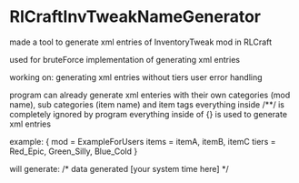 # RlCraftInvTweakNameGenerator
made a tool to generate xml entries of InventoryTweak mod in RLCraft

used for bruteForce implementation of generating xml entries

working on:
generating xml entries without tiers
user error handling


program can already generate xml enteries with their own categories (mod name), sub categories (item name) and item tags
everything inside /**/ is completely ignored by program
everything inside of {} is used to generate xml entries

example:
{
mod = ExampleForUsers
items = itemA, itemB, itemC
tiers = Red_Epic, Green_Silly, Blue_Cold
}

will generate:
/* data generated [your system time here]
<ExampleForUsers>
	<itemA>
		<itemARedEpicEFU id="exampleforusers:itema_red_epic"/>
		<itemAGreenSillyEFU id="exampleforusers:itema_green_silly"/>
		<itemABlueColdEFU id="exampleforusers:itema_blue_cold"/>
	</itemA>
	<itemB>
		<itemBRedEpicEFU id="exampleforusers:itemb_red_epic"/>
		<itemBGreenSillyEFU id="exampleforusers:itemb_green_silly"/>
		<itemBBlueColdEFU id="exampleforusers:itemb_blue_cold"/>
	</itemB>
	<itemC>
		<itemCRedEpicEFU id="exampleforusers:itemc_red_epic"/>
		<itemCGreenSillyEFU id="exampleforusers:itemc_green_silly"/>
		<itemCBlueColdEFU id="exampleforusers:itemc_blue_cold"/>
	</itemC>
</ExampleForUsers>
*/
